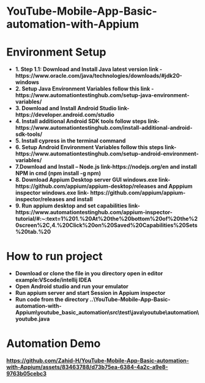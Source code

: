 # YouTube-Mobile-App-Basic-automation-with-Appium
# Environment Setup
<ul>
<li><b>1. Step 1.1: Download and Install Java latest version link - https://www.oracle.com/java/technologies/downloads/#jdk20-windows </b></li>
<li><b>2. Setup Java Environment Variables follow this link - https://www.automationtestinghub.com/setup-java-environment-variables/<b></li>
<li><b>3. Download and Install Android Studio link- https://developer.android.com/studio</b></li>
<li>4. Install additional Android SDK tools follow steps link- https://www.automationtestinghub.com/install-additional-android-sdk-tools/</li>
<li><b>5. Install cypress in the terminal command</b></li>
<li>6. Setup Android Environment Variables follow this steps link- https://www.automationtestinghub.com/setup-android-environment-variables/</li>
<li><b>7.Download and Install – Node.js link-https://nodejs.org/en and install NPM in cmd (npm install -g npm) </b></li>
<li>8. Download Appium Desktop server GUI windows.exe link-https://github.com/appium/appium-desktop/releases and Apppium inspector windows.exe link- https://github.com/appium/appium-inspector/releases and install</li>
<li>9. Run appium desktop and set capabilities link- https://www.automationtestinghub.com/appium-inspector-tutorial/#:~:text=1%201.%20At%20the%20bottom%20of%20the%20screen%2C,4.%20Click%20on%20Saved%20Capabilities%20Sets%20tab.%20</li>
</ul>
  
# How to run project
<ul>
  <li>Download or clone the file in you directory open in editor example:VScode/intellij IDEA</li>
  <li>Open Android studio and run your emulator</li>
  <li>Run appium server and start Session in Appium inspector</li>
  <li>Run code from the directory ..\YouTube-Mobile-App-Basic-automation-with-Appium\youtube_basic_automation\src\test\java\youtube\automation\youtube.java</li>
</ul>

# Automation Demo



https://github.com/Zahid-H/YouTube-Mobile-App-Basic-automation-with-Appium/assets/83463788/d73b75ea-6384-4a2c-a9e8-9763b05cebc3




